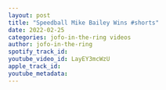 ```yaml
---
layout: post
title: "Speedball Mike Bailey Wins #shorts"
date: 2022-02-25
categories: jofo-in-the-ring videos
author: jofo-in-the-ring
spotify_track_id: 
youtube_video_id: LayEY3mcWzU
apple_track_id: 
youtube_metadata: 
---
```

